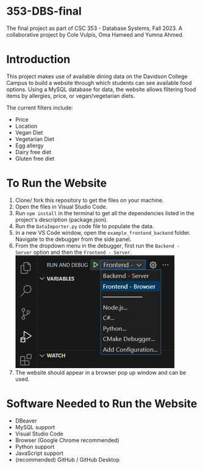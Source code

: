 # 353-DBS-final
The final project  as part of CSC 353 - Database Systems, Fall 2023. A collaborative project by Cole Vulpis, Oma Hameed and Yumna Ahmed. 

# Introduction
This project makes use of available dining data on the Davidson College Campus to build a website through which students can see available food options. Using a MySQL database for data, the website allows filtering food items by allergies, price, or vegan/vegetarian diets.

The current filters include:
- Price
- Location
- Vegan Diet
- Vegetarian Diet
- Egg allergy
- Dairy free diet
- Gluten free diet

# To Run the Website
1. Clone/ fork this repository to get the files on your machine.
2. Open the files in Visual Studio Code.
3. Run `npm install` in the terminal to get all the dependencies listed in the project's description (package.json).
4. Run the `DataImporter.py` code file to populate the data.
5. In a new VS Code window, open the `example_frontend_backend` folder. Navigate to the debugger from the side panel.
6. From the dropdown menu in the debugger, first run the `Backend - Server` option and then the `Frontend - Server`.
![menu](debugMenu.png)
7. The website should appear in a browser pop up window and can be used. 

# Software Needed to Run the Website
- DBeaver
- MySQL support
- Visual Studio Code
- Browser (Google Chrome recommended)
- Python support
- JavaScript support
- (recommended) GitHub / GitHub Desktop
